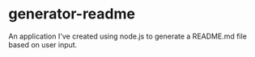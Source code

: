 # generator-readme
An application I've created using node.js to generate a README.md file based on user input.
